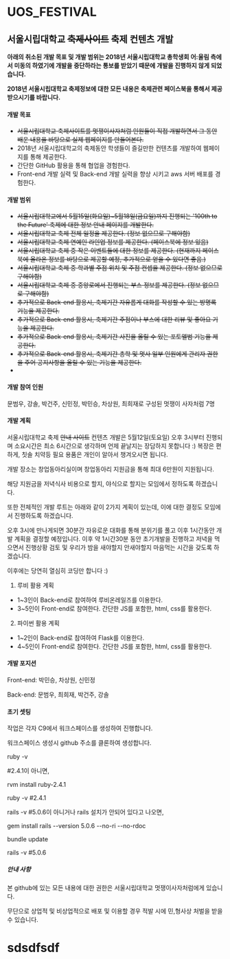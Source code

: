 # UOS_FESTIVAL

## 서울시립대학교 ~~축제사이트~~ 축제 컨텐츠 개발

**아래의 취소된 개발 목표 및 개발 범위는 2018년 서울시립대학교 총학생회 어:울림 측에서 미동의 하였기에 개발을 중단하라는 통보를 받았기 때문에 개발을 진행하지 않게 되었습니다.**

**2018년 서울시립대학교 축제정보에 대한 모든 내용은 축제관련 페이스북을 통해서 제공받으시기를 바랍니다.**



#### 개발 목표

- ~~서울시립대학교 축제사이트를 멋쟁이사자처럼 인원들이 직접 개발하면서 그 동안 배운 내용을 바탕으로 실제 웹페이지를 만들어본다.~~
- 2018년 서울시립대학교의 축제동안 학생들이 즐길만한 컨텐츠를 개발하여 웹페이지를 통해 제공한다.
- 간단한 GitHub 활용을 통해 협업을 경험한다.
- Front-end 개발 실력 및 Back-end 개발 실력을 향상 시키고 aws 서버 배포를 경험한다.



#### 개발 범위

- ~~서울시립대학교에서 5월15일(화요일)~5월18일(금요일)까지 진행되는 '100th to the Future' 축제에 대한 정보 안내 페이지를 개발한다.~~
- ~~서울시립대학교 축제 전체 일정을 제공한다. (정보 없으므로 구해야함)~~
- ~~서울시립대학교 축제 연예인 라인업 정보를 제공한다. (페이스북에 정보 있음)~~
- ~~서울시립대학교 축제 중 작은 이벤트들에 대한 정보를 제공한다. (현재까지 페이스북에 올라온 정보를 바탕으로 제공할 예정, 추가적으로 얻을 수 있다면 좋음.)~~
- ~~서울시립대학교 축제 중 학과별 주점 위치 및 주점 컨셉을 제공한다. (정보 없으므로 구해야함)~~
- ~~서울시립대학교 축제 중 중앙로에서 진행되는 부스 정보를 제공한다. (정보 없으므로 구해야함)~~
- ~~추가적으로 Back-end 활용시, 축제기간 자유롭게 대화를 작성할 수 있는 방명록 기능을 제공한다.~~
- ~~추가적으로 Back-end 활용시, 축제기간 주점이나 부스에 대한 리뷰 및 좋아요 기능을 제공한다.~~
- ~~추가적으로 Back-end 활용시, 축제기간 사진을 올릴 수 있는 포토앨범 기능을 제공한다.~~
- ~~추가적으로 Back-end 활용시, 축제기간 총학 및 멋사 일부 인원에게 관리자 권한을 주어 공지사항을 올릴 수 있는 기능을 제공한다.~~
- 



#### 개발 참여 인원

문범우, 강솔, 박건주, 신민정, 박민승, 차상원, 최희재로 구성된 멋쟁이 사자처럼 7명



#### 개발 계획

서울시립대학교 축제 ~~안내 사이트~~ 컨텐츠 개발은 5월12일(토요일) 오후 3시부터 진행되며 소요시간은 최소 6시간으로 생각하며 언제 끝날지는 장담하지 못합니다 :)
복장은 편하게, 칫솔 치약등 필요 용품은 개인이 알아서 챙겨오시면 됩니다.

개발 장소는 창업동아리실이며 창업동아리 지원금을 통해 최대 6만원이 지원됩니다.

해당 지원금을 저녁식사 비용으로 할지, 야식으로 할지는 모임에서 정하도록 하겠습니다.

또한 전체적인 개발 루트는 아래와 같이 2가지 계획이 있는데, 이에 대한 결정도 모임에서 진행하도록 하겠습니다.

오후 3시에 만나게되면 30분간 자유로운 대화를 통해 분위기를 풀고 이후 1시간동안 개발 계획을 결정할 예정입니다. 이후 약 1시간30분 동안 초기개발을 진행하고 저녁을 먹으면서 진행상황 검토 및 우리가 밤을 새야할지 안새야할지 마음먹는 시간을 갖도록 하겠습니다.

이후에는 당연히 열심히 코딩만 합니다 :)

1. 루비 활용 계획

- 1~3인이 Back-end로 참여하여 루비온레일즈를 이용한다.
- 3~5인이 Front-end로 참여한다. 간단한 JS를 포함한, html, css를 활용한다.

2. 파이썬 활용 계획

- 1~2인이 Back-end로 참여하여 Flask를 이용한다.
- 4~5인이 Front-end로 참여한다. 간단한 JS를 포함한, html, css를 활용한다.

#### 개발 포지션
Front-end: 박민승, 차상원, 신민정

Back-end: 문범우, 최희재, 박건주, 강솔

#### 초기 셋팅
작업은 각자 C9에서 워크스페이스를 생성하여 진행합니다.

워크스페이스 생성시 github 주소를 클론하여 생성합니다.

ruby -v

#2.4.1이 아니면,

rvm install ruby-2.4.1

ruby -v #2.4.1


rails -v
#5.0.6이 아니거나 rails 설치가 안되어 있다고 나오면,

gem install rails --version 5.0.6 --no-ri --no-rdoc

bundle update

rails -v #5.0.6


##### 안내 사항

본 github에 있는 모든 내용에 대한 권한은 서울시립대학교 멋쟁이사자처럼에게 있습니다.

무단으로 상업적 및 비상업적으로 배포 및 이용할 경우 적발 시에 민,형사상 처벌을 받을 수 있습니다.

# sdsdfsdf
